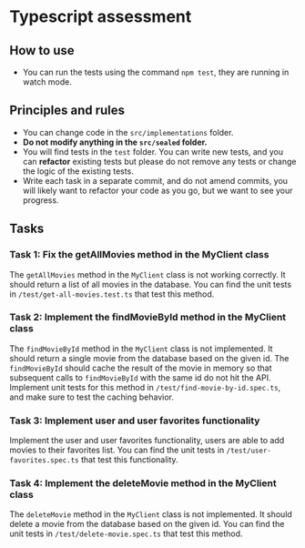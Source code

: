 # Typescript assessment

## How to use

- You can run the tests using the command `npm test`, they are running in watch mode.

## Principles and rules

- You can change code in the `src/implementations` folder.
- **Do not modify anything in the `src/sealed` folder.**
- You will find tests in the `test` folder. You can write new tests, and you can **refactor** existing tests but please do not remove any tests or change the logic of the existing tests.
- Write each task in a separate commit, and do not amend commits, you will likely want to refactor your code as you go, but we want to see your progress.

## Tasks

### Task 1: Fix the getAllMovies method in the MyClient class

The `getAllMovies` method in the `MyClient` class is not working correctly. It should return a list of all movies in the
database. You can find the unit tests in `/test/get-all-movies.test.ts` that test this method.

### Task 2: Implement the findMovieById method in the MyClient class

The `findMovieById` method in the `MyClient` class is not implemented. It should return a single movie from the database
based on the given id.
The `findMovieById` should cache the result of the movie in memory so that subsequent calls to `findMovieById` with the
same id do not hit the API.
Implement unit tests for this method in `/test/find-movie-by-id.spec.ts`, and make sure to test the caching behavior.

### Task 3: Implement user and user favorites functionality

Implement the user and user favorites functionality, users are able to add movies to their favorites list.
You can find the unit tests in `/test/user-favorites.spec.ts` that test this functionality.

### Task 4: Implement the deleteMovie method in the MyClient class

The `deleteMovie` method in the `MyClient` class is not implemented. It should delete a movie from the database based on
the given id.
You can find the unit tests in `/test/delete-movie.spec.ts` that test this method.